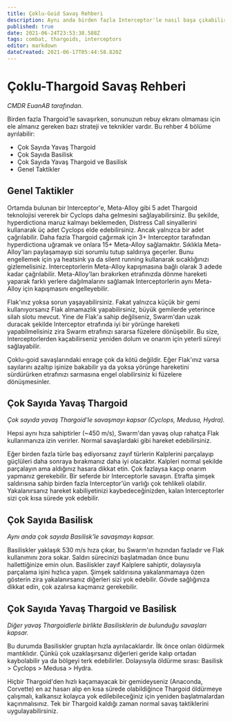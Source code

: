 ```yaml
---
title: Çoklu-Goid Savaş Rehberi
description: Aynı anda birden fazla Interceptor'le nasıl başa çıkabilirsiniz.
published: true
date: 2021-06-24T23:53:38.588Z
tags: combat, thargoids, interceptors
editor: markdown
dateCreated: 2021-06-17T05:44:58.820Z
---
```


# Çoklu-Thargoid Savaş Rehberi

_CMDR EuanAB tarafından._

Birden fazla Thargoid'le savaşırken, sonunuzun rebuy ekranı olmaması için ele almanız gereken bazı strateji ve teknikler vardır. Bu rehber 4 bölüme ayrılabilir:

- Çok Sayıda Yavaş Thargoid
- Çok Sayıda Basilisk
- Çok Sayıda Yavaş Thargoid ve Basilisk
- Genel Taktikler

## Genel Taktikler

Ortamda bulunan bir Interceptor'e, Meta-Alloy gibi 5 adet Thargoid teknolojisi vererek bir Cyclops daha gelmesini sağlayabilirsiniz. Bu şekilde, hyperdictiona maruz kalmayı beklemeden, Distress Call sinyallerini kullanarak üç adet Cyclops elde edebilirsiniz. Ancak yalnızca bir adet çağrılabilir. Daha fazla Thargoid çağırmak için 3+ Interceptor tarafından hyperdictiona uğramak ve onlara 15+ Meta-Alloy sağlamaktır. Sıklıkla Meta-Alloy'ları paylaşamayıp sizi sorumlu tutup saldırıya geçerler. Bunu engellemek için ya heatsink ya da silent running kullanarak sıcaklığınızı gizlemelisiniz. Interceptorlerin Meta-Alloy kapışmasına bağlı olarak 3 adede kadar çağrılabilir. Meta-Alloy'ları bırakırken etrafınızda dönme hareketi yaparak farklı yerlere dağılmalarını sağlamak Interceptorlerin aynı Meta-Alloy için kapışmasını engelleyebilir.

Flak'ınız yoksa sorun yaşayabilirsiniz. Fakat yalnızca küçük bir gemi kullanıyorsanız Flak almamazlık yapabilirsiniz, büyük gemilerde yeterince silah slotu mevcut. Yine de Flak'a sahip değilseniz, Swarm'dan uzak duracak şekilde Interceptor etrafında iyi bir yörünge hareketi yapabilmelisiniz zira Swarm etrafınızı sararsa füzelere dönüşebilir. Bu size, Interceptorlerden kaçabilirseniz yeniden dolum ve onarım için yeterli süreyi sağlayabilir.

Çoklu-goid savaşlarındaki enrage çok da kötü değildir. Eğer Flak'ınız varsa sayılarını azaltıp işinize bakabilir ya da yoksa yörünge hareketini sürdürürken etrafınızı sarmasına engel olabilirsiniz ki füzelere dönüşmesinler.

## Çok Sayıda Yavaş Thargoid

_Çok sayıda yavaş Thargoid'le savaşmayı kapsar (Cyclops, Medusa, Hydra)._

Hepsi aynı hıza sahiptirler (~450 m/s), Swarm'dan yavaş olup rahatça Flak kullanmanıza izin verirler. Normal savaşlardaki gibi hareket edebilirsiniz.

Eğer birden fazla türle baş ediyorsanız zayıf türlerin Kalplerini parçalayıp güçlüleri daha sonraya bırakmanız daha iyi olacaktır. Kalpleri normal şekilde parçalayın ama aldığınız hasara dikkat etin. Çok fazlaysa kaçıp onarım yapmanız gerekebilir. Bir seferde bir Interceptorle savaşın. Etrafta şimşek saldırısına sahip birden fazla Interceptor'ün varlığı çok tehlikeli olabilir. Yakalanırsanız hareket kabiliyetinizi kaybedeceğinizden, kalan Interceptorler sizi çok kısa sürede yok edebilir.

## Çok Sayıda Basilisk

_Aynı anda çok sayıda Basilisk'le savaşmayı kapsar._

Basiliskler yaklaşık 530 m/s hıza çıkar, bu Swarm'ın hızından fazladır ve Flak kullanımını zora sokar. Saldırı sürecinizi başlatmadan önce bunu hallettiğinize emin olun. Basiliskler zayıf Kalplere sahiptir, dolayısıyla parçalama işini hızlıca yapın. Şimşek saldırısına yakalanmamaya özen gösterin zira yakalanırsanız diğerleri sizi yok edebilir. Gövde sağlığınıza dikkat edin, çok azalırsa kaçmanız gerekebilir.

## Çok Sayıda Yavaş Thargoid ve Basilisk

_Diğer yavaş Thargoidlerle birlikte Basilisklerin de bulunduğu savaşları kapsar._

Bu durumda Basiliskler gruptan hızla ayrılacaklardır. İlk önce onları öldürmek mantıklıdır. Çünkü çok uzaklaşırsanız diğerleri geride kalıp ortadan kaybolabilir ya da bölgeyi terk edebilirler. Dolayısıyla öldürme sırası: Basilisk > Cyclops > Medusa > Hydra.

Hiçbir Thargoid'den hızlı kaçamayacak bir gemideyseniz (Anaconda, Corvette) en az hasarı alıp en kısa sürede olabildiğince Thargoid öldürmeye çalışmalı, kalkansız kolayca yok edilebileceğiniz için yeniden başlatmalardan kaçınmalısınız. Tek bir Thargoid kaldığı zaman normal savaş taktiklerini uygulayabilirsiniz.
